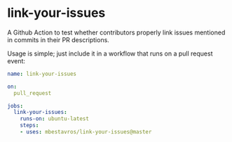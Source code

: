 # link-your-issues

A Github Action to test whether contributors properly link issues mentioned in commits in their PR descriptions.

Usage is simple; just include it in a workflow that runs on a pull request event:

```yml
name: link-your-issues

on:
  pull_request

jobs:
  link-your-issues:
    runs-on: ubuntu-latest
    steps:
    - uses: mbestavros/link-your-issues@master
```

